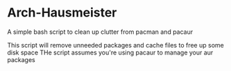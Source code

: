 # Arch-Hausmeister
A simple bash script to clean up clutter from pacman and pacaur

This script will remove unneeded packages and cache files to free up some disk space
THe script assumes you're using pacaur to manage your aur packages
